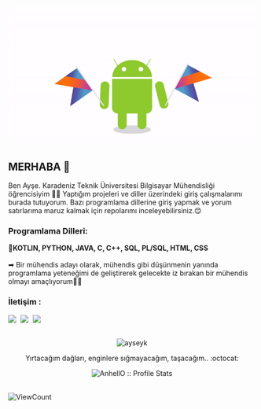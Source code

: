 <p align="center">
  <img src="https://github.com/ayseyk/ayseyk/blob/main/android.gif" width="500">
</p>

## MERHABA 👋
Ben Ayşe. Karadeniz Teknik Üniversitesi Bilgisayar Mühendisliği öğrencisiyim 👩‍💻 Yaptığım projeleri ve diller üzerindeki giriş çalışmalarımı burada tutuyorum. Bazı programlama dillerine giriş yapmak ve yorum satırlarıma maruz kalmak için repolarımı inceleyebilirsiniz.😊 <br>


### Programlama Dilleri:
<p align="left">
  📌<b>KOTLIN, PYTHON, JAVA, C, C++, SQL, PL/SQL, HTML, CSS </b> <br><br>
➡ Bir mühendis adayı olarak, mühendis gibi düşünmenin yanında programlama yeteneğimi de geliştirerek gelecekte iz bırakan bir mühendis olmayı amaçlıyorum🐱‍💻
</p>

### İletişim :
<p align="center">
  <a href="mailto:ayseyalcinkaya99@gmail.com" target="_blank"><img width="25px" align="left" src="https://cdn.jsdelivr.net/npm/simple-icons@v3/icons/gmail.svg"/></a>
  <a href="https://www.linkedin.com/in/ayse-yalcinkaya/" target="_blank"><img width="25px" align="left" src="https://cdn.jsdelivr.net/npm/simple-icons@v3/icons/linkedin.svg"/></a>
  <a href="https://www.youtube.com/channel/UCV-Hwa7o7aMxOjoydebiF-A" target="_blank"><img width="35px" align="left" src="https://play-lh.googleusercontent.com/lMoItBgdPPVDJsNOVtP26EKHePkwBg-PkuY9NOrc-fumRtTFP4XhpUNk_22syN4Datc"/></a>
</p>
    
<br>
<br>
    
<p align="center">
  <img src="https://github-readme-stats.vercel.app/api/top-langs/?username=ayseyk&layout=compact" alt="ayseyk" /></p>


<p align="center">Yırtacağım dağları, enginlere sığmayacağım, taşacağım.. :octocat:</p>



<p align="center"><img src="https://github-readme-stats.vercel.app/api?username=ayseyk&show_icons=true&theme=synthwave" alt="AnhellO :: Profile Stats" /></p><br>
<img alt="ViewCount" src="https://views.whatilearened.today/views/github/ayseyk/ayseyk.svg" />



<!--
[![Top Langs](https://github-readme-stats.vercel.app/api/top-langs/?username=ayseyk)](https://github.com/ayseyk/github-readme-stats)
[![Anurag's GitHub stats](https://github-readme-stats.vercel.app/api?username=ayseyk)](https://github.com/ayseyk/github-readme-stats)
-->

<!--
**ayseyk/ayseyk** is a ✨ _special_ ✨ repository because its `README.md` (this file) appears on your GitHub profile.
Here are some ideas to get you started:

- 🔭 I’m currently working on ...
- 🌱 I’m currently learning ...
- 👯 I’m looking to collaborate on ...
- 🤔 I’m looking for help with ...
- 💬 Ask me about ...
- 📫 How to reach me: ...
- 😄 Pronouns: ...
- ⚡ Fun fact: ...
-->

